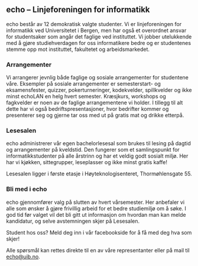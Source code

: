 echo – Linjeforeningen for informatikk
---

echo består av 12 demokratisk valgte studenter. Vi er linjeforeningen for informatikk ved Universitetet i Bergen, men har også et overordnet ansvar for studentsaker som angår det faglige ved instituttet. Vi jobber utelukkende med å gjøre studiehverdagen for oss informatikere bedre og er studentenes stemme opp mot instituttet, fakultetet og arbeidsmarkedet.

### Arrangementer

Vi arrangerer jevnlig både faglige og sosiale arrangementer for studentene våre. Eksempler på sosiale arrangementer er semesterstart- og eksamensfester, quizzer, pokerturneringer, kodekvelder, spillkvelder og ikke minst echoLAN en helg hvert semester. Kræsjkurs, workshops og fagkvelder er noen av de faglige arrangementene vi holder. I tillegg til alt dette har vi også bedriftspresentasjoner, hvor bedrifter kommer og presenterer seg og gjerne tar oss med ut på gratis mat og drikke etterpå.

### Lesesalen

echo administrerer vår egen bachelorlesesal som brukes til lesing på dagtid og arrangementer på kveldstid. Den fungerer som et samlingspunkt for informatikkstudenter på alle årstrinn og har et veldig godt sosialt miljø. Her har vi kjøkken, sittegrupper, leseplasser og ikke minst gratis kaffe!

Lesesalen ligger i første etasje i Høyteknologisenteret, Thormøhlensgate 55.

###  Bli med i echo

echo gjennomfører valg på slutten av hvert vårsemester. Her anbefaler vi alle som ønsker å gjøre frivillig arbeid for et bedre studiemiljø om å søke. I god tid før valget vil det bli gitt ut informasjon om hvordan man kan melde kandidatur, og selve avstemningen skjer på Lesesalen.

Student hos oss? Meld deg inn i vår facebookside for å få med deg hva som skjer!

Alle spørsmål kan rettes direkte til en av våre representanter eller på mail til [echo@uib.no](mailto:echo@uib.no).
